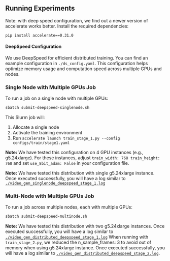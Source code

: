 ## Running Experiments


Note: with deep speed configuration, we find out a newer version of accelerate works better. 
Install the required dependencies:
   ```
   pip install accelerate==0.31.0
   ```

#### DeepSpeed Configuration

We use DeepSpeed for efficient distributed training. You can find an example configuration in `./ds_config.yaml`. This configuration helps optimize memory usage and computation speed across multiple GPUs and nodes.

### Single Node with Multiple GPUs Job

To run a job on a single node with multiple GPUs:

```bash
sbatch submit-deepspeed-singlenode.sh
```

This Slurm job will:
1. Allocate a single node
2. Activate the training environment
3. Run `accelerate launch train_stage_1.py --config configs/train/stage1.yaml`

**Note:** We have tested this configuration on 4 GPU instances (e.g., g5.24xlarge). For these instances, adjust `train_width: 768 train_height: 768` and set `use_8bit_adam: False` in your configuration file.

**Note:** We have tested this distribution with single g5.24xlarge instance. Once executed successfully, you will have a log similar to  [`./video_gen_singlenode_deepspeed_stage_1.log`](./video_gen_singlenode_deepspeed_stage_1.log)

### Multi-Node with Multiple GPUs Job

To run a job across multiple nodes, each with multiple GPUs:

```bash
sbatch submit-deepspeed-multinode.sh
```


**Note:** We have tested this distribution with two g5.24xlarge instances. Once executed successfully, you will have a log similar to  [`./video_gen_distributed_deepspeed_stage_1.log`](./video_gen_distributed_deepspeed_stage_1.log)
When running with `train_stage_2.py`, we reduced the n_sample_frames: 3 to avoid out of memory when using g5.24xlarge instance. Once executed successfully, you will have a log similar to  [`./video_gen_distributed_deepspeed_stage_2.log`](./video_gen_distributed_deepspeed_stage_2.log). 
